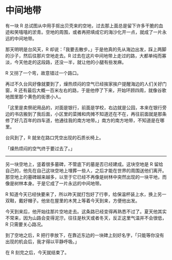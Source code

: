 # 中间地带


有一块 R 总试图从中用手抠出贝壳来的空地，过去那上面总是留下许多干脆的血迹和笑嘻嘻的淤青。空地的周围，或者再把填成它的海沙化开一点，就成了一片永远的中间地带。

那天明明是台风天，R 却说：「我要去散步。」于是他真的先从海边出发，踩上两脚的沙子，然后往那片空地走去。R 过去在这片中间地带上走过的路，大都单纯而寡淡，今天他走的这段路，还没一半，就让他的小腿有些发麻。

R 又拐了一个弯，故意错过一个路口。

再过不久台风好像就要到了，燥热烦闷的空气已经挨家挨户提醒海边的人们关好门窗，R 还有最后大概一百米左右的路，于是他停了下来，开始环顾四周，就像谷歌地图里那个黄色的街景小人。

「这里是卖祭祀用品的，对面是银行，前面是学校，右边就是公园，本来在银行旁边的书店搬到了我后面，小区里的菜摊和肉摊不知道还在不在，再往前面就是那条修了好几百年的四车道，他通往我的南方地带。」南方的南方地带，不知道是在哪里。

台风到了，R 就坐在路口凭空出现的石质长椅上。

「燥热烦闷的空气终于要过去了。」

---

另一块空地上，竖着很多墓碑，不管底下的墓是否已经建成。这块空地是 R 留给自己的，他先在自己这块空地上埋葬一些人，之后才能在世界的周围送他们离开。那空地上的墓碑越来越多，以至于它已经不再像是树林中突然出现的一块平地，而像是树林本身。于是它成了一片永远的中间地带。

R 知道今天已经快要来了，所以昨天就打包好了行李，给保温杯装上水，换上另一双鞋，戴好帽子。他坐在屋里的木凳上等着今天到来，方便他出发。

今天到来后，他开始往那片空地走去。这条路已经变得再熟悉不过了。夏天他其实不常来，因为山路会变得泥泞。往往是秋天或者冬天，反正这里气温并不会很低，R 只需要关心路况。

到了空地之后，R 把行李放下，在靠近东边的一块碑上刻好名字，「只能等你没有出现的机会后，我才得以平静呼吸。」

在 R 刻完之后，今天就结束了。
